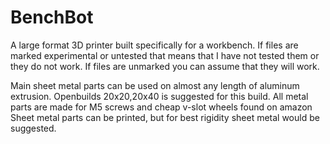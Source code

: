 # BenchBot
A large format 3D printer built specifically for a workbench. If files are marked experimental or untested that means that I have not tested them or they do not work. If files are unmarked you can assume that they will work.

Main sheet metal parts can be used on almost any length of aluminum extrusion.
Openbuilds 20x20,20x40 is suggested for this build. All metal parts are made for M5 screws and cheap v-slot wheels found on amazon
Sheet metal parts can be printed, but for best rigidity sheet metal would be suggested.
